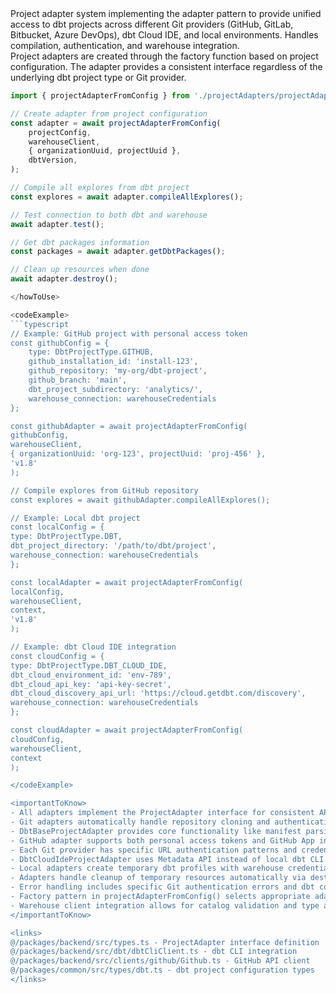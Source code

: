 <summary>
Project adapter system implementing the adapter pattern to provide unified access to dbt projects across different Git providers (GitHub, GitLab, Bitbucket, Azure DevOps), dbt Cloud IDE, and local environments. Handles compilation, authentication, and warehouse integration.
</summary>

<howToUse>
Project adapters are created through the factory function based on project configuration. The adapter provides a consistent interface regardless of the underlying dbt project type or Git provider.

```typescript
import { projectAdapterFromConfig } from './projectAdapters/projectAdapter';

// Create adapter from project configuration
const adapter = await projectAdapterFromConfig(
    projectConfig,
    warehouseClient,
    { organizationUuid, projectUuid },
    dbtVersion,
);

// Compile all explores from dbt project
const explores = await adapter.compileAllExplores();

// Test connection to both dbt and warehouse
await adapter.test();

// Get dbt packages information
const packages = await adapter.getDbtPackages();

// Clean up resources when done
await adapter.destroy();

</howToUse>

<codeExample>
```typescript
// Example: GitHub project with personal access token
const githubConfig = {
    type: DbtProjectType.GITHUB,
    github_installation_id: 'install-123',
    github_repository: 'my-org/dbt-project',
    github_branch: 'main',
    dbt_project_subdirectory: 'analytics/',
    warehouse_connection: warehouseCredentials
};

const githubAdapter = await projectAdapterFromConfig(
githubConfig,
warehouseClient,
{ organizationUuid: 'org-123', projectUuid: 'proj-456' },
'v1.8'
);

// Compile explores from GitHub repository
const explores = await githubAdapter.compileAllExplores();

// Example: Local dbt project
const localConfig = {
type: DbtProjectType.DBT,
dbt_project_directory: '/path/to/dbt/project',
warehouse_connection: warehouseCredentials
};

const localAdapter = await projectAdapterFromConfig(
localConfig,
warehouseClient,
context,
'v1.8'
);

// Example: dbt Cloud IDE integration
const cloudConfig = {
type: DbtProjectType.DBT_CLOUD_IDE,
dbt_cloud_environment_id: 'env-789',
dbt_cloud_api_key: 'api-key-secret',
dbt_cloud_discovery_api_url: 'https://cloud.getdbt.com/discovery',
warehouse_connection: warehouseCredentials
};

const cloudAdapter = await projectAdapterFromConfig(
cloudConfig,
warehouseClient,
context
);

</codeExample>

<importantToKnow>
- All adapters implement the ProjectAdapter interface for consistent API across different providers
- Git adapters automatically handle repository cloning and authentication using temporary directories
- DbtBaseProjectAdapter provides core functionality like manifest parsing and explore compilation
- GitHub adapter supports both personal access tokens and GitHub App installation tokens
- Each Git provider has specific URL authentication patterns and credential requirements
- DbtCloudIdeProjectAdapter uses Metadata API instead of local dbt CLI compilation
- Local adapters create temporary dbt profiles with warehouse credentials for security
- Adapters handle cleanup of temporary resources automatically via destroy() method
- Error handling includes specific Git authentication errors and dbt compilation failures
- Factory pattern in projectAdapterFromConfig() selects appropriate adapter based on DbtProjectType
- Warehouse client integration allows for catalog validation and type attachment
</importantToKnow>

<links>
@/packages/backend/src/types.ts - ProjectAdapter interface definition
@/packages/backend/src/dbt/dbtCliClient.ts - dbt CLI integration
@/packages/backend/src/clients/github/Github.ts - GitHub API client
@/packages/common/src/types/dbt.ts - dbt project configuration types
</links>
